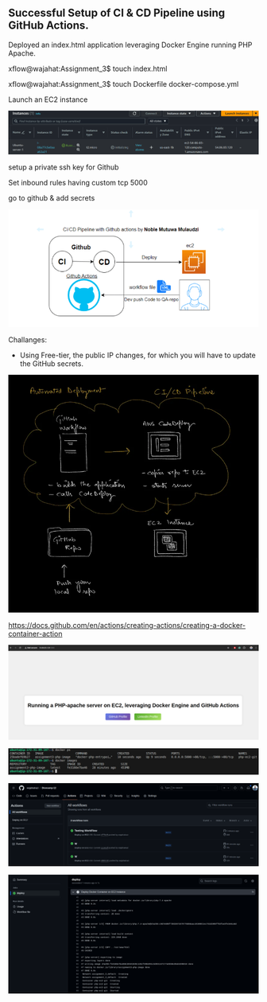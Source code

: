 ## Successful Setup of CI & CD Pipeline using GitHub Actions. 

Deployed an index.html application leveraging Docker Engine running PHP Apache. 


xflow@wajahat:Assignment_3$ touch index.html

xflow@wajahat:Assignment_3$ touch Dockerfile docker-compose.yml

Launch an EC2 instance

![alt text](image-6.png)

setup a private ssh key for Github

Set inbound rules having custom tcp 5000

go to github & add secrets

![alt text](image.png)

Challanges:
- Using Free-tier, the public IP changes, for which you will have to update the GitHub secrets. 

![alt text](image-1.png)

https://docs.github.com/en/actions/creating-actions/creating-a-docker-container-action

![alt text](image-2.png)

![alt text](image-3.png)

![alt text](image-4.png)

![alt text](image-5.png)